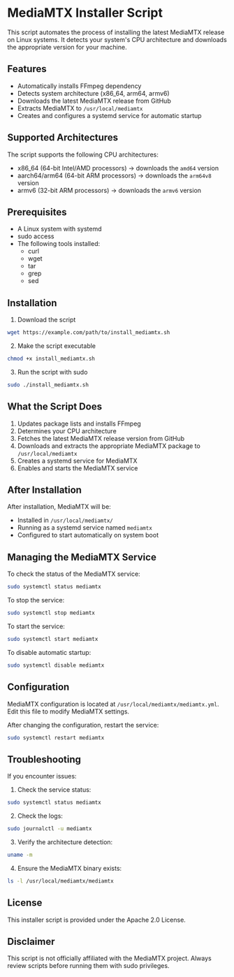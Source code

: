 # MediaMTX Installer Script

This script automates the process of installing the latest MediaMTX release on Linux systems. It detects your system's CPU architecture and downloads the appropriate version for your machine.

## Features

- Automatically installs FFmpeg dependency
- Detects system architecture (x86_64, arm64, armv6)
- Downloads the latest MediaMTX release from GitHub
- Extracts MediaMTX to `/usr/local/mediamtx`
- Creates and configures a systemd service for automatic startup

## Supported Architectures

The script supports the following CPU architectures:
- x86_64 (64-bit Intel/AMD processors) → downloads the `amd64` version
- aarch64/arm64 (64-bit ARM processors) → downloads the `arm64v8` version
- armv6 (32-bit ARM processors) → downloads the `armv6` version

## Prerequisites

- A Linux system with systemd
- sudo access
- The following tools installed:
  - curl
  - wget
  - tar
  - grep
  - sed

## Installation

1. Download the script
```bash
wget https://example.com/path/to/install_mediamtx.sh
```

2. Make the script executable
```bash
chmod +x install_mediamtx.sh
```

3. Run the script with sudo
```bash
sudo ./install_mediamtx.sh
```

## What the Script Does

1. Updates package lists and installs FFmpeg
2. Determines your CPU architecture
3. Fetches the latest MediaMTX release version from GitHub
4. Downloads and extracts the appropriate MediaMTX package to `/usr/local/mediamtx`
5. Creates a systemd service for MediaMTX
6. Enables and starts the MediaMTX service

## After Installation

After installation, MediaMTX will be:
- Installed in `/usr/local/mediamtx/`
- Running as a systemd service named `mediamtx`
- Configured to start automatically on system boot

## Managing the MediaMTX Service

To check the status of the MediaMTX service:
```bash
sudo systemctl status mediamtx
```

To stop the service:
```bash
sudo systemctl stop mediamtx
```

To start the service:
```bash
sudo systemctl start mediamtx
```

To disable automatic startup:
```bash
sudo systemctl disable mediamtx
```

## Configuration

MediaMTX configuration is located at `/usr/local/mediamtx/mediamtx.yml`. Edit this file to modify MediaMTX settings.

After changing the configuration, restart the service:
```bash
sudo systemctl restart mediamtx
```

## Troubleshooting

If you encounter issues:

1. Check the service status:
```bash
sudo systemctl status mediamtx
```

2. Check the logs:
```bash
sudo journalctl -u mediamtx
```

3. Verify the architecture detection:
```bash
uname -m
```

4. Ensure the MediaMTX binary exists:
```bash
ls -l /usr/local/mediamtx/mediamtx
```

## License

This installer script is provided under the Apache 2.0 License.

## Disclaimer

This script is not officially affiliated with the MediaMTX project. Always review scripts before running them with sudo privileges.
